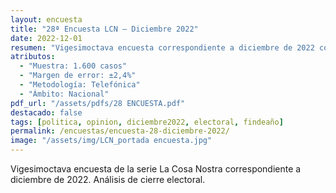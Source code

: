 ```yaml
---
layout: encuesta
title: "28ª Encuesta LCN — Diciembre 2022"
date: 2022-12-01
resumen: "Vigesimoctava encuesta correspondiente a diciembre de 2022 con análisis de cierre electoral."
atributos:
  - "Muestra: 1.600 casos"
  - "Margen de error: ±2,4%"
  - "Metodología: Telefónica"
  - "Ámbito: Nacional"
pdf_url: "/assets/pdfs/28 ENCUESTA.pdf"
destacado: false
tags: [politica, opinion, diciembre2022, electoral, findeaño]
permalink: /encuestas/encuesta-28-diciembre-2022/
image: "/assets/img/LCN_portada encuesta.jpg"
---
```


Vigesimoctava encuesta de la serie La Cosa Nostra correspondiente a diciembre de 2022. Análisis de cierre electoral.
